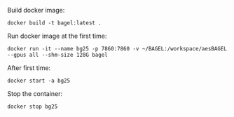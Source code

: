Build docker image:
```
docker build -t bagel:latest .
```

Run docker image at the first time:
```
docker run -it --name bg25 -p 7860:7860 -v ~/BAGEL:/workspace/aesBAGEL --gpus all --shm-size 128G bagel 
```

After first time:
```
docker start -a bg25
```

Stop the container:
```
docker stop bg25
```